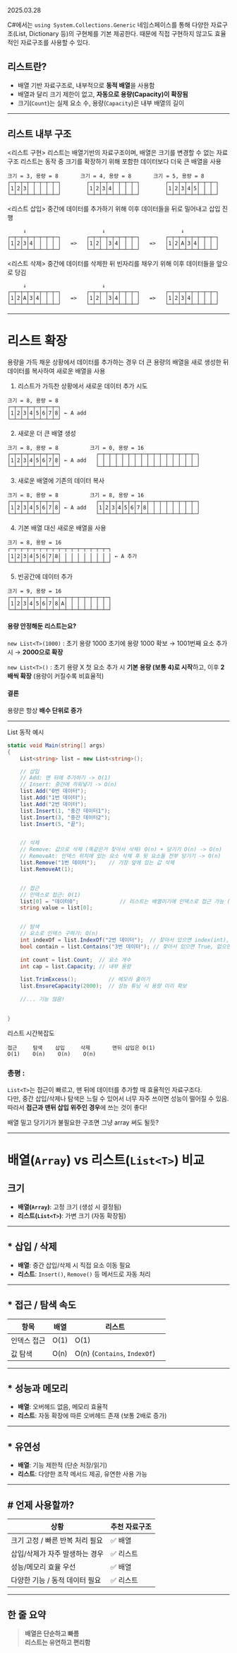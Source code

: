 2025.03.28


C#에서는 `using System.Collections.Generic` 네임스페이스를 통해 
다양한 자료구조(List, Dictionary 등)의 구현체를 기본 제공한다. 
때문에 직접 구현하지 않고도 효율적인 자료구조를 사용할 수 있다.


## 리스트란?

- 배열 기반 자료구조로, 내부적으로 **동적 배열**을 사용함
- 배열과 달리 크기 제한이 없고, **자동으로 용량(Capacity)이 확장됨**
- 크기(`Count`)는 실제 요소 수, 용량(`Capacity`)은 내부 배열의 길이

---
## 리스트 내부 구조

<리스트 구현>
리스트는 배열기반의 자료구조이며, 배열은 크기를 변경할 수 없는 자료구조
리스트는 동작 중 크기를 확장하기 위해 포함한 데이터보다 더욱 큰 배열을 사용

```
크기 = 3, 용량 = 8       크기 = 4, 용량 = 8       크기 = 5, 용량 = 8
┌─┬─┬─┬─┬─┬─┬─┬─┐        ┌─┬─┬─┬─┬─┬─┬─┬─┐        ┌─┬─┬─┬─┬─┬─┬─┬─┐
│1│2│3│ │ │ │ │ │        │1│2│3│4│ │ │ │ │        │1│2│3│4│5│ │ │ │
└─┴─┴─┴─┴─┴─┴─┴─┘        └─┴─┴─┴─┴─┴─┴─┴─┘        └─┴─┴─┴─┴─┴─┴─┴─┘
```


<리스트 삽입>
중간에 데이터를 추가하기 위해 이후 데이터들을 뒤로 밀어내고 삽입 진행

```
     ↓                        ↓                        ↓
┌─┬─┬─┬─┬─┬─┬─┬─┐        ┌─┬─┬─┬─┬─┬─┬─┬─┐        ┌─┬─┬─┬─┬─┬─┬─┬─┐
│1│2│3│4│ │ │ │ │   =>   │1│2│ │3│4│ │ │ │   =>   │1│2│A│3│4│ │ │ │
└─┴─┴─┴─┴─┴─┴─┴─┘        └─┴─┴─┴─┴─┴─┴─┴─┘        └─┴─┴─┴─┴─┴─┴─┴─┘
```


<리스트 삭제>
중간에 데이터를 삭제한 뒤 빈자리를 채우기 위해 이후 데이터들을 앞으로 당김
```
     ↓                        ↓
┌─┬─┬─┬─┬─┬─┬─┬─┐        ┌─┬─┬─┬─┬─┬─┬─┬─┐        ┌─┬─┬─┬─┬─┬─┬─┬─┐
│1│2│A│3│4│ │ │ │   =>   │1│2│ │3│4│ │ │ │   =>   │1│2│3│4│ │ │ │ │
└─┴─┴─┴─┴─┴─┴─┴─┘        └─┴─┴─┴─┴─┴─┴─┴─┘        └─┴─┴─┴─┴─┴─┴─┴─┘
```

---
# 리스트 확장
용량을 가득 채운 상황에서 데이터를 추가하는 경우
더 큰 용량의 배열을 새로 생성한 뒤 데이터를 복사하여 새로운 배열을 사용

1. 리스트가 가득찬 상황에서 새로운 데이터 추가 시도
```
크기 = 8, 용량 = 8
┌─┬─┬─┬─┬─┬─┬─┬─┐
│1│2│3│4│5│6│7│8│ ← A add
└─┴─┴─┴─┴─┴─┴─┴─┘
```

2. 새로운 더 큰 배열 생성
```
크기 = 8, 용량 = 8          크기 = 0, 용량 = 16
┌─┬─┬─┬─┬─┬─┬─┬─┐           ┌─┬─┬─┬─┬─┬─┬─┬─┬─┬─┬─┬─┬─┬─┬─┬─┐
│1│2│3│4│5│6│7│8│ ← A add   │ │ │ │ │ │ │ │ │ │ │ │ │ │ │ │ │
└─┴─┴─┴─┴─┴─┴─┴─┘           └─┴─┴─┴─┴─┴─┴─┴─┴─┴─┴─┴─┴─┴─┴─┴─┘
```

3. 새로운 배열에 기존의 데이터 복사
```
크기 = 8, 용량 = 8          크기 = 8, 용량 = 16
┌─┬─┬─┬─┬─┬─┬─┬─┐           ┌─┬─┬─┬─┬─┬─┬─┬─┬─┬─┬─┬─┬─┬─┬─┬─┐
│1│2│3│4│5│6│7│8│ ← A add   │1│2│3│4│5│6│7│8│ │ │ │ │ │ │ │ │
└─┴─┴─┴─┴─┴─┴─┴─┘           └─┴─┴─┴─┴─┴─┴─┴─┴─┴─┴─┴─┴─┴─┴─┴─┘
```

4. 기본 배열 대신 새로운 배열을 사용
```
크기 = 8, 용량 = 16
┌─┬─┬─┬─┬─┬─┬─┬─┬─┬─┬─┬─┬─┬─┬─┬─┐
│1│2│3│4│5│6│7│8│ │ │ │ │ │ │ │ │ ← A 추가
└─┴─┴─┴─┴─┴─┴─┴─┴─┴─┴─┴─┴─┴─┴─┴─┘
```

5. 빈공간에 데이터 추가
```
크기 = 9, 용량 = 16
┌─┬─┬─┬─┬─┬─┬─┬─┬─┬─┬─┬─┬─┬─┬─┬─┐
│1│2│3│4│5│6│7│8│A│ │ │ │ │ │ │ │
└─┴─┴─┴─┴─┴─┴─┴─┴─┴─┴─┴─┴─┴─┴─┴─┘
```

#### 용량 안정해둔 리스트는요?

`new List<T>(1000)` :  초기 용량 1000
	초기에 용량 1000 확보 → 1001번째 요소 추가 시 → **2000으로 확장**

`new List<T>()`  :  초기 용량 X
	첫 요소 추가 시 **기본 용량 (보통 4)로 시작**하고, 이후 **2배씩 확장** (용량이 커질수록 비효율적)
#### 결론
용량은 항상 **배수 단위로 증가**

---
List 동작 예시

```csharp
static void Main(string[] args)
{
    List<string> list = new List<string>();

    // 삽입
    // Add: 맨 뒤에 추가하기 -> O(1)
    // Insert: 중간에 끼워넣기 -> O(n)
    list.Add("0번 데이터");
    list.Add("1번 데이터");
    list.Add("2번 데이터");
    list.Insert(1, "중간 데이터1");
    list.Insert(3, "중간 데이터2");
    list.Insert(5, "끝");


    // 삭제
    // Remove: 값으로 삭제 (똑같은거 찾아서 삭제) O(n) + 당기기 O(n) -> O(n)
    // RemoveAt: 인덱스 위치에 있는 요소 삭제 후 뒷 요소들 전부 당기기 -> O(n)
    list.Remove("1번 데이터");    // 가장 앞에 있는 값 삭제
    list.RemoveAt(1);


    // 접근
    // 인덱스로 접근: O(1)
    list[0] = "데이터0";             // 리스트는 배열이기에 인덱스로 접근 가능 (할당도!)
    string value = list[0];


    // 탐색
    // 요소로 인덱스 구하기: O(n)
    int indexOf = list.IndexOf("2번 데이터");  // 찾아서 있으면 index(int),없으면 -1
    bool contain = list.Contains("3번 데이터"); // 찾아서 있으면 True, 없으면 False
	
	int count = list.Count;  // 요소 개수
	int cap = list.Capacity; // 내부 용량
	
	list.TrimExcess();          // 메모리 줄이기
	list.EnsureCapacity(2000);  // 성능 튜닝 시 용량 미리 확보
	
	//... 기능 많음!
	

}
```

리스트 시간복잡도

```
접근     탐색    삽입     삭제       맨뒤 삽입은 O(1)
O(1)    O(n)    O(n)    O(n)
```


### 총평 :
`List<T>`는 접근이 빠르고, 맨 뒤에 데이터를 추가할 때 효율적인 자료구조다.  
다만, 중간 삽입/삭제나 탐색은 느릴 수 있어서 너무 자주 쓰이면 성능이 떨어질 수 있음.  
따라서 **접근과 맨뒤 삽입 위주인 경우**에 쓰는 것이 좋다!

배열 밀고 당기기가 불필요한 구조면 그냥 array 써도 될듯?



---

# 배열(`Array`) vs 리스트(`List<T>`) 비교

## 크기

- **배열(`Array`)**: 고정 크기 (생성 시 결정됨)
- **리스트(`List<T>`)**: 가변 크기 (자동 확장됨)

---
## * 삽입 / 삭제

- **배열**: 중간 삽입/삭제 시 직접 요소 이동 필요
- **리스트**: `Insert()`, `Remove()` 등 메서드로 자동 처리

---
## * 접근 / 탐색 속도

| 항목     | 배열   | 리스트                          |     |
| ------ | ---- | ---------------------------- | --- |
| 인덱스 접근 | O(1) | O(1)                         |     |
| 값 탐색   | O(n) | O(n) (`Contains`, `IndexOf`) |     |

---
## * 성능과 메모리

- **배열**: 오버헤드 없음, 메모리 효율적
- **리스트**: 자동 확장에 따른 오버헤드 존재 (보통 2배로 증가)

---
## * 유연성

- **배열**: 기능 제한적 (단순 저장/읽기)
- **리스트**: 다양한 조작 메서드 제공, 유연한 사용 가능

---
## # 언제 사용할까?

| 상황                  | 추천 자료구조 |
| ------------------- | ------- |
| 크기 고정 / 빠른 반복 처리 필요 | ✅ 배열    |
| 삽입/삭제가 자주 발생하는 경우   | ✅ 리스트   |
| 성능/메모리 효율 우선        | ✅ 배열    |
| 다양한 기능 / 동적 데이터 필요  | ✅ 리스트   |

---
## 한 줄 요약

> **배열은 단순하고 빠름**  
> **리스트는 유연하고 편리함**
